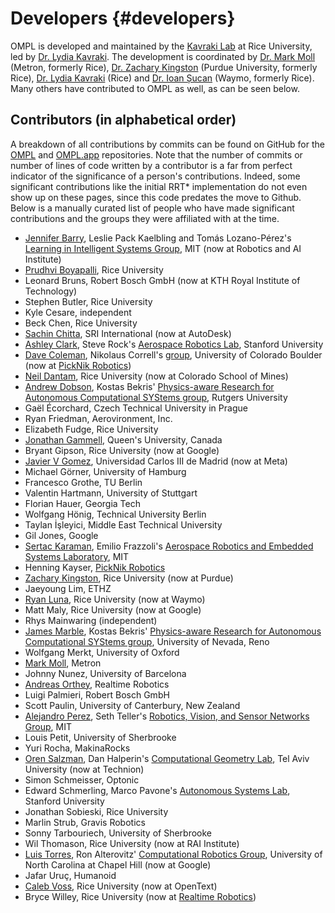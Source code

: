 # Developers {#developers}

OMPL is developed and maintained by the [Kavraki Lab](http://kavrakilab.org) at Rice University, led by [Dr. Lydia Kavraki](https://www.cs.rice.edu/~kavraki). The development is coordinated by [Dr. Mark Moll](https://moll.ai) (Metron, formerly Rice), [Dr. Zachary Kingston](https:/zkingston.com) (Purdue University, formerly Rice), [Dr. Lydia Kavraki](https://www.cs.rice.edu/~kavraki) (Rice) and [Dr. Ioan Șucan](http://ioan.sucan.ro) (Waymo, formerly Rice). Many others have contributed to OMPL as well, as can be seen below.

## Contributors (in alphabetical order)

A breakdown of all contributions by commits can be found on GitHub for the [OMPL](https://github.com/ompl/ompl/graphs/contributors) and [OMPL.app](https://github.com/ompl/omplapp/graphs/contributors) repositories. Note that the number of commits or number of lines of code written by a contributor is a far from perfect indicator of the significance of a person's contributions. Indeed, some significant contributions like the initial RRT* implementation do not even show up on these pages, since this code predates the move to Github. Below is a manually curated list of people who have made significant contributions and the groups they were affiliated with at the time.

- [Jennifer Barry](http://people.csail.mit.edu/jbarry), Leslie Pack Kaelbling and Tomás Lozano-Pérez's [Learning in Intelligent Systems Group](http://lis.csail.mit.edu), MIT (now at Robotics and AI Institute)
- [Prudhvi Boyapalli](http://www.prudhviboyapalli.com), Rice University
- Leonard Bruns, Robert Bosch GmbH (now at KTH Royal Institute of Technology)
- Stephen Butler, Rice University
- Kyle Cesare, independent
- Beck Chen, Rice University
- [Sachin Chitta](http://www.sachinchitta.org), SRI International (now at AutoDesk)
- [Ashley Clark](http://web.stanford.edu/group/arl/people/ashley-clark), Steve Rock's [Aerospace Robotics Lab](http://web.stanford.edu/group/arl), Stanford University
- [Dave Coleman](http://davetcoleman.com/), Nikolaus Correll's [group](http://correll.cs.colorado.edu/), University of Colorado Boulder (now at [PickNik Robotics](https://picknik.ai))
- [Neil Dantam](http://www.neil.dantam.name), Rice University (now at Colorado School of Mines)
- [Andrew Dobson](http://www.pracsyslab.org/dobson), Kostas Bekris' [Physics-aware Research for Autonomous Computational SYStems group](http://www.pracsyslab.org), Rutgers University
- Gaël Écorchard, Czech Technical University in Prague
- Ryan Friedman, Aerovironment, Inc.
- Elizabeth Fudge, Rice University
- [Jonathan Gammell](https://robotic-esp.com/gammell/), Queen's University, Canada
- Bryant Gipson, Rice University (now at Google)
- [Javier V Gomez](http://jvgomez.github.io), Universidad Carlos III de Madrid (now at Meta)
- Michael Görner, University of Hamburg
- Francesco Grothe, TU Berlin
- Valentin Hartmann, University of Stuttgart
- Florian Hauer, Georgia Tech
- Wolfgang Hönig, Technical University Berlin
- Taylan İşleyici, Middle East Technical University
- Gil Jones, Google
- [Sertac Karaman](http://sertac.scripts.mit.edu/web), Emilio Frazzoli's [Aerospace Robotics and Embedded Systems Laboratory](http://ares.lids.mit.edu), MIT
- Henning Kayser, [PickNik Robotics](https://picknik.ai)
- [Zachary Kingston](http://zkingston.com), Rice University (now at Purdue)
- Jaeyoung Lim, ETHZ
- [Ryan Luna](http://www.ryanluna.com), Rice University (now at Waymo)
- Matt Maly, Rice University (now at Google)
- Rhys Mainwaring (independent)
- [James Marble](http://www.cse.unr.edu/robotics/pracsys/marble), Kostas Bekris' [Physics-aware Research for Autonomous Computational SYStems group](http://www.cse.unr.edu/robotics/pracsys), University of Nevada, Reno
- Wolfgang Merkt, University of Oxford
- [Mark Moll](https://moll.ai), Metron
- Johnny Nunez, University of Barcelona
- [Andreas Orthey](http://aorthey.de), Realtime Robotics
- Luigi Palmieri, Robert Bosch GmbH
- Scott Paulin, University of Canterbury, New Zealand
- [Alejandro Perez](http://people.csail.mit.edu/aperez/www), Seth Teller's [Robotics, Vision, and Sensor Networks Group](http://rvsn.csail.mit.edu), MIT
- Louis Petit, University of Sherbrooke
- Yuri Rocha, MakinaRocks
- [Oren Salzman](http://orensalzman.com), Dan Halperin's [Computational Geometry Lab](http://acg.cs.tau.ac.il), Tel Aviv University (now at Technion)
- Simon Schmeisser, Optonic
- Edward Schmerling, Marco Pavone's [Autonomous Systems Lab](http://asl.stanford.edu), Stanford University
- Jonathan Sobieski, Rice University
- Marlin Strub, Gravis Robotics
- Sonny Tarbouriech, University of Sherbrooke
- Wil Thomason, Rice University (now at RAI Institute)
- [Luis Torres](http://luis.web.unc.edu), Ron Alterovitz' [Computational Robotics Group](http://robotics.cs.unc.edu), University of North Carolina at Chapel Hill (now at Google)
- Jafar Uruç, Humanoid
- [Caleb Voss](http://calebvoss.com), Rice University (now at OpenText)
- Bryce Willey, Rice University (now at [Realtime Robotics](https://rtr.ai))
